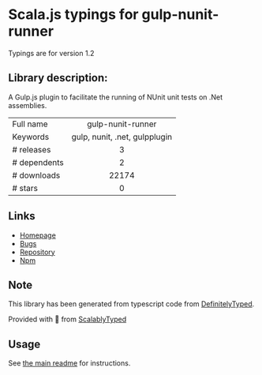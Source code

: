 
# Scala.js typings for gulp-nunit-runner

Typings are for version 1.2

## Library description:
A Gulp.js plugin to facilitate the running of NUnit unit tests on .Net assemblies.

|                    |                 |
| ------------------ | :-------------: |
| Full name          | gulp-nunit-runner |
| Keywords           | gulp, nunit, .net, gulpplugin |
| # releases         | 3 |
| # dependents       | 2 |
| # downloads        | 22174 |
| # stars            | 0 |

## Links
- [Homepage](https://github.com/keithmorris/gulp-nunit-runner)
- [Bugs](https://github.com/keithmorris/gulp-nunit-runner/issues)
- [Repository](https://github.com/keithmorris/gulp-nunit-runner)
- [Npm](https://www.npmjs.com/package/gulp-nunit-runner)
    


## Note
This library has been generated from typescript code from [DefinitelyTyped](https://definitelytyped.org).

Provided with :purple_heart: from [ScalablyTyped](https://github.com/oyvindberg/ScalablyTyped)

## Usage
See [the main readme](../../readme.md) for instructions.



